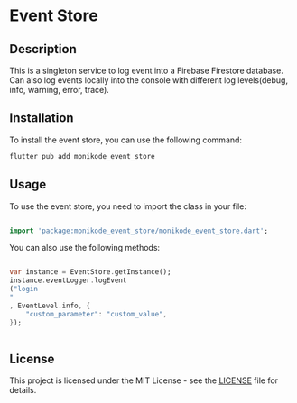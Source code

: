 # Event Store

## Description

This is a singleton service to log event into a Firebase Firestore database. Can also log events
locally into the console with different log levels(debug, info, warning, error, trace).

## Installation

To install the event store, you can use the following command:

```bash
flutter pub add monikode_event_store
```

## Usage

To use the event store, you need to import the class in your file:

```dart

import 'package:monikode_event_store/monikode_event_store.dart';

```

You can also use the following methods:

```dart

var instance = EventStore.getInstance();
instance.eventLogger.logEvent
("login
"
, EventLevel.info, {
    "custom_parameter": "custom_value",
});
    
```

## License

This project is licensed under the MIT License - see the [LICENSE](LICENSE) file for details.